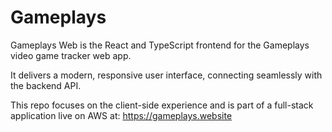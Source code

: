 # Gameplays

Gameplays Web is the React and TypeScript frontend for the Gameplays video game tracker web app.

It delivers a modern, responsive user interface, connecting seamlessly with the backend API.

This repo focuses on the client-side experience and is part of a full-stack application live on AWS at: https://gameplays.website
